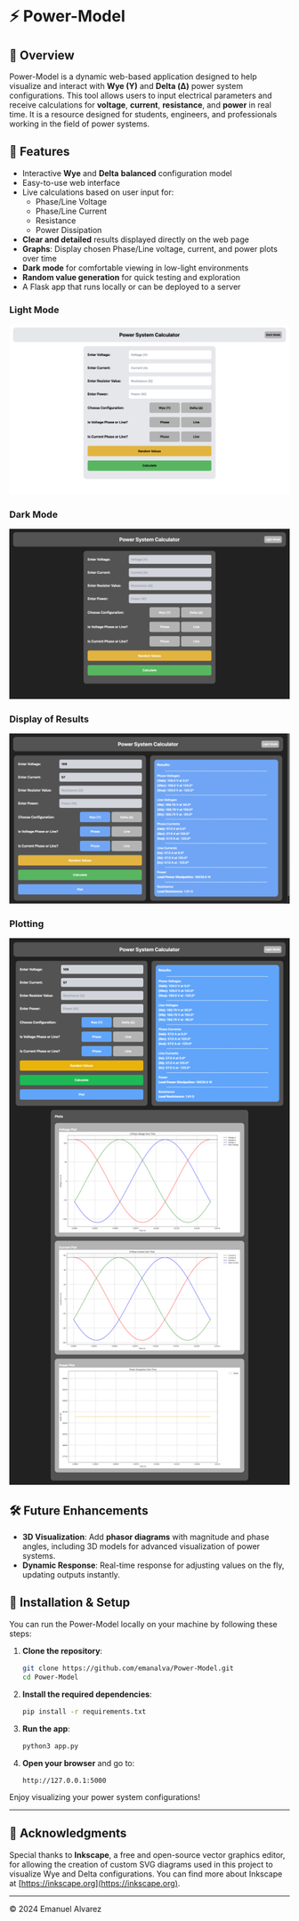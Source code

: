 # ⚡ Power-Model

## 📝 Overview
Power-Model is a dynamic web-based application designed to help visualize and interact with **Wye (Y)** and **Delta (Δ)** power system configurations. This tool allows users to input electrical parameters and receive calculations for **voltage**, **current**, **resistance**, and **power** in real time. It is a resource designed for students, engineers, and professionals working in the field of power systems.

## 🌟 Features
- Interactive **Wye** and **Delta** **balanced** configuration model
- Easy-to-use web interface
- Live calculations based on user input for:
  - Phase/Line Voltage
  - Phase/Line Current
  - Resistance
  - Power Dissipation
- **Clear and detailed** results displayed directly on the web page
- **Graphs**: Display chosen Phase/Line voltage, current, and power plots over time
- **Dark mode** for comfortable viewing in low-light environments
- **Random value generation** for quick testing and exploration
- A Flask app that runs locally or can be deployed to a server

### Light Mode

![Light Mode](images-of-site/light-mode.png)

### Dark Mode

![Dark Mode](images-of-site/dark-mode.png)

### Display of Results

![Display of Results](images-of-site/results-display.png)

### Plotting

![Plotting](images-of-site/plot-example-one.png)

## 🛠️ Future Enhancements
- **3D Visualization**: Add **phasor diagrams** with magnitude and phase angles, including 3D models for advanced visualization of power systems.
- **Dynamic Response**: Real-time response for adjusting values on the fly, updating outputs instantly.

## 🚀 Installation & Setup
You can run the Power-Model locally on your machine by following these steps:

1. **Clone the repository**:
    ```bash
    git clone https://github.com/emanalva/Power-Model.git
    cd Power-Model
    ```

2. **Install the required dependencies**:
    ```bash
    pip install -r requirements.txt
    ```

3. **Run the app**:
    ```bash
    python3 app.py
    ```

4. **Open your browser** and go to:
    ```
    http://127.0.0.1:5000
    ```
Enjoy visualizing your power system configurations!

---

## 🙏 Acknowledgments
Special thanks to **Inkscape**, a free and open-source vector graphics editor, for allowing the creation of custom SVG diagrams used in this project to visualize Wye and Delta configurations. You can find more about Inkscape at [https://inkscape.org](https://inkscape.org).

---

© 2024 Emanuel Alvarez